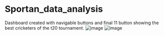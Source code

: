 # Sportan_data_analysis
Dashboard created with navigable buttons and final 11 button showing the best cricketers of the t20 tournament.
![image](https://github.com/riddhimitra17/Sportan_data_analysis/assets/97178264/990c0910-9d0e-486b-adaa-2c3202062dce)
![image](https://github.com/riddhimitra17/Sportan_data_analysis/assets/97178264/fa73fc13-6c44-48a3-b5f9-af37050c6858)

